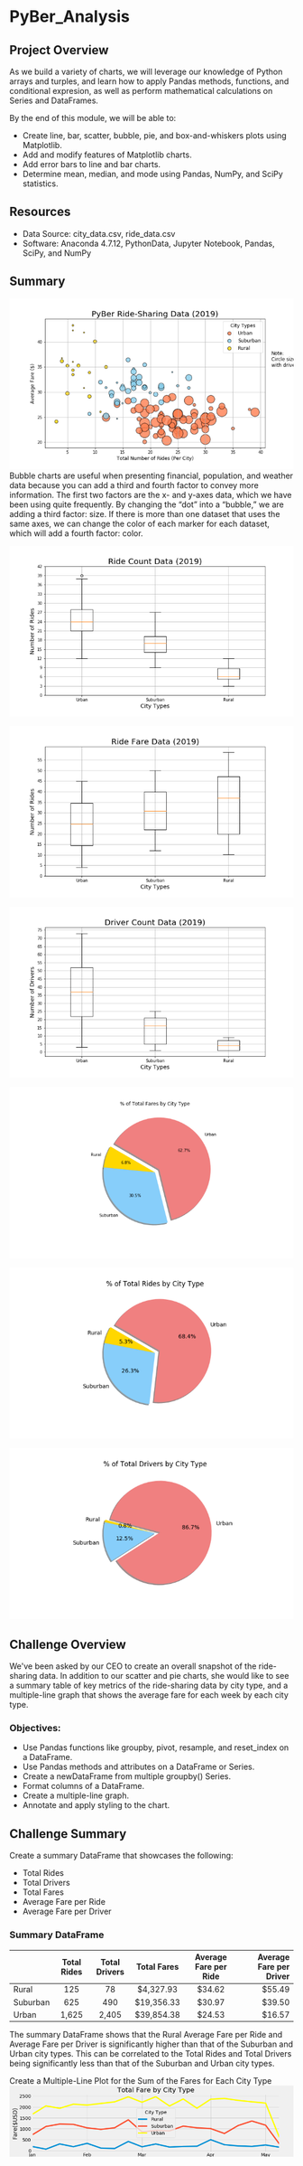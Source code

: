 # PyBer_Analysis

## Project Overview
As we build a variety of charts, we will leverage our knowledge of Python arrays and turples, and learn how to apply Pandas methods, functions, and conditional expresion, as well as perform mathematical calculations on Series and DataFrames.

By the end of this module, we will be able to:
- Create line, bar, scatter, bubble, pie, and box-and-whiskers plots using Matplotlib.
- Add and modify features of Matplotlib charts.
- Add error bars to line and bar charts.
- Determine mean, median, and mode using Pandas, NumPy, and SciPy statistics.

## Resources
- Data Source: city_data.csv, ride_data.csv 
- Software: Anaconda 4.7.12, PythonData, Jupyter Notebook, Pandas, SciPy, and NumPy

## Summary
![Fig1](https://github.com/Shannon-Goddard/PyBer_Analysis/blob/master/analysis/Fig1.png)<br/>
Bubble charts are useful when presenting financial, population, and weather data because you can add a third and fourth factor to convey more information.
The first two factors are the x- and y-axes data, which we have been using quite frequently. By changing the “dot” into a “bubble,” we are adding a third factor: size. If there is more than one dataset that uses the same axes, we can change the color of each marker for each dataset, which will add a fourth factor: color.



![Fig2](https://github.com/Shannon-Goddard/PyBer_Analysis/blob/master/analysis/Fig2.png)

![Fig3](https://github.com/Shannon-Goddard/PyBer_Analysis/blob/master/analysis/Fig3.png)

![Fig4](https://github.com/Shannon-Goddard/PyBer_Analysis/blob/master/analysis/Fig4.png)

![Fig5](https://github.com/Shannon-Goddard/PyBer_Analysis/blob/master/analysis/Fig5.png)

![Fig6](https://github.com/Shannon-Goddard/PyBer_Analysis/blob/master/analysis/Fig6.png)

![Fig7](https://github.com/Shannon-Goddard/PyBer_Analysis/blob/master/analysis/Fig7.png)

## Challenge Overview
We've been asked by our CEO to create an overall snapshot of the ride-sharing data. In addition to our scatter and pie charts, she would like to see a summary table of key metrics of the ride-sharing data by city type, and a multiple-line graph that shows the average fare for each week by each city type.

### Objectives:
- Use Pandas functions like groupby, pivot, resample, and reset_index on a DataFrame.
- Use Pandas methods and attributes on a DataFrame or Series.
- Create a newDataFrame from multiple groupby() Series.
- Format columns of a DataFrame.
- Create a multiple-line graph.
- Annotate and apply styling to the chart.

## Challenge Summary
Create a summary DataFrame that showcases the following:

  - Total Rides
  - Total Drivers
  - Total Fares
  - Average Fare per Ride
  - Average Fare per Driver



### Summary DataFrame <br/>
|                | Total Rides    | Total Drivers  | Total Fares    | Average Fare per Ride| Average Fare per Driver |  
| -------------- |:--------------:|:--------------:|:--------------:|:--------------:|---------------:|
| Rural          | 125            | 78             | $4,327.93      | $34.62         | $55.49         | 
| Suburban       | 625            | 490            | $19,356.33     | $30.97         | $39.50         | 
| Urban          | 1,625          | 2,405          | $39,854.38     | $24.53         | $16.57         | 

The summary DataFrame shows that the Rural Average Fare per Ride and Average Fare per Driver is significantly higher than that of the Suburban and Urban city types. This can be correlated to the Total Rides and Total Drivers being significantly less than that of the Suburban and Urban city types.



Create a Multiple-Line Plot for the Sum of the Fares for Each City Type
![Fig8](https://github.com/Shannon-Goddard/PyBer_Analysis/blob/master/analysis/Fig8.png)
